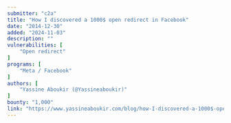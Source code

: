 ```yaml
---
submitter: "c2a"
title: "How I discovered a 1000$ open redirect in Facebook"
date: "2014-12-30"
added: "2024-11-03"
description: ""
vulnerabilities: [
    "Open redirect"
]
programs: [
    "Meta / Facebook"
]
authors: [
    "Yassine Aboukir (@Yassineaboukir)"
]
bounty: "1,000"
link: "https://www.yassineaboukir.com/blog/how-I-discovered-a-1000$-open-redirect-in-facebook/"
---
```




